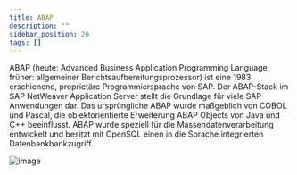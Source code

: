 ```yaml
---
title: ABAP
description: ""
sidebar_position: 20
tags: []
---
```


ABAP (heute: Advanced Business Application Programming Language, früher: allgemeiner Berichtsaufbereitungsprozessor) ist eine 1983 erschienene, proprietäre Programmiersprache von SAP. Der ABAP-Stack im SAP NetWeaver Application Server stellt die Grundlage für
viele SAP-Anwendungen dar. Das ursprüngliche ABAP wurde maßgeblich von COBOL und Pascal, die objektorientierte Erweiterung ABAP Objects von Java und C++ beeinflusst. ABAP wurde speziell für die Massendatenverarbeitung entwickelt und besitzt mit OpenSQL einen
in die Sprache integrierten Datenbankbankzugriff.

![image](https://user-images.githubusercontent.com/47243617/194847816-24107a41-576b-4512-bc07-fa3f3c516182.png)
